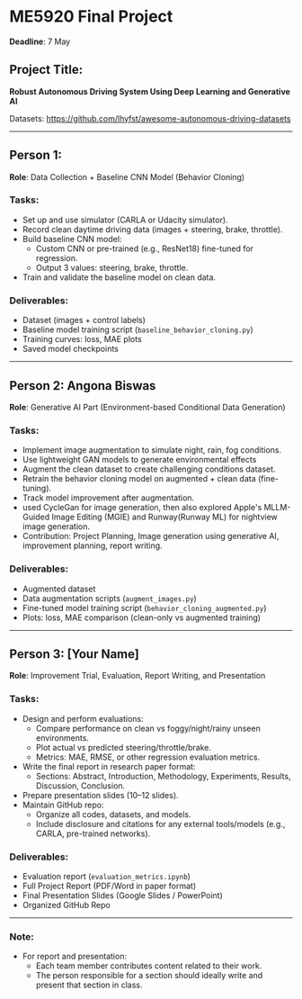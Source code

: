 # ME5920 Final Project

**Deadline**: 7 May

## Project Title: 
**Robust Autonomous Driving System Using Deep Learning and Generative AI**

Datasets: https://github.com/lhyfst/awesome-autonomous-driving-datasets

---

## Person 1:  
**Role**: Data Collection + Baseline CNN Model (Behavior Cloning)

### Tasks:
- Set up and use simulator (CARLA or Udacity simulator).
- Record clean daytime driving data (images + steering, brake, throttle).
- Build baseline CNN model:
  - Custom CNN or pre-trained (e.g., ResNet18) fine-tuned for regression.
  - Output 3 values: steering, brake, throttle.
- Train and validate the baseline model on clean data.

### Deliverables:
- Dataset (images + control labels)
- Baseline model training script (`baseline_behavior_cloning.py`)
- Training curves: loss, MAE plots
- Saved model checkpoints

---

## Person 2: Angona Biswas
**Role**: Generative AI Part (Environment-based Conditional Data Generation)

### Tasks:
- Implement image augmentation to simulate night, rain, fog conditions.
- Use lightweight GAN models to generate environmental effects
- Augment the clean dataset to create challenging conditions dataset.
- Retrain the behavior cloning model on augmented + clean data (fine-tuning).
- Track model improvement after augmentation.
- used CycleGan for image generation, then also explored Apple's MLLM-Guided Image Editing (MGIE) and Runway(Runway ML) for nightview image generation. 
- Contribution: Project Planning, Image generation using generative AI, improvement planning, report writing.

### Deliverables:
- Augmented dataset
- Data augmentation scripts (`augment_images.py`)
- Fine-tuned model training script (`behavior_cloning_augmented.py`)
- Plots: loss, MAE comparison (clean-only vs augmented training)

---

## Person 3: [Your Name]  
**Role**: Improvement Trial, Evaluation, Report Writing, and Presentation

### Tasks:
- Design and perform evaluations:
  - Compare performance on clean vs foggy/night/rainy unseen environments.
  - Plot actual vs predicted steering/throttle/brake.
  - Metrics: MAE, RMSE, or other regression evaluation metrics.
- Write the final report in research paper format:
  - Sections: Abstract, Introduction, Methodology, Experiments, Results, Discussion, Conclusion.
- Prepare presentation slides (10–12 slides).
- Maintain GitHub repo:
  - Organize all codes, datasets, and models.
  - Include disclosure and citations for any external tools/models (e.g., CARLA, pre-trained networks).

### Deliverables:
- Evaluation report (`evaluation_metrics.ipynb`)
- Full Project Report (PDF/Word in paper format)
- Final Presentation Slides (Google Slides / PowerPoint)
- Organized GitHub Repo

---

### Note:
- For report and presentation:
  - Each team member contributes content related to their work.
  - The person responsible for a section should ideally write and present that section in class.
